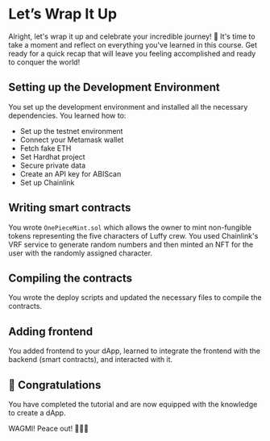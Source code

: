 # Let’s Wrap It Up

Alright, let's wrap it up and celebrate your incredible journey! 🎉 It's time to take a moment and reflect on everything you've learned in this course. Get ready for a quick recap that will leave you feeling accomplished and ready to conquer the world! 

## Setting up the Development Environment

You set up the development environment and installed all the necessary dependencies. You learned how to:

- Set up the testnet environment
- Connect your Metamask wallet
- Fetch fake ETH
- Set Hardhat project
- Secure private data
- Create an API key for ABIScan
- Set up Chainlink

## Writing smart contracts

You wrote `OnePieceMint.sol` which allows the owner to mint non-fungible tokens representing the five characters of Luffy crew. You used Chainlink's VRF service to generate random numbers and then minted an NFT for the user with the randomly assigned character.

## Compiling the contracts

You wrote the deploy scripts and updated the necessary files to compile the contracts.

## Adding frontend

You added frontend to your dApp, learned to integrate the frontend with the backend (smart contracts), and interacted with it.

## 🎊 Congratulations

You have completed the tutorial and are now equipped with the knowledge to create a dApp.

WAGMI! Peace out! ✌🏻🔮